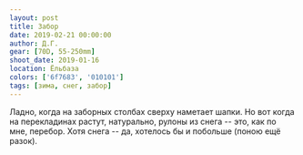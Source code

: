 ```yaml
---
layout: post
title: Забор
date: 2019-02-21 00:00:00
author: Д.Г.
gear: [70D, 55-250mm]
shoot_date: 2019-01-16
location: Ёльбаза
colors: ['6f7683', '010101']
tags: [зима, снег, забор]
---
```

Ладно, когда на заборных столбах сверху наметает шапки. Но вот когда на перекладинах растут, натурально, рулоны из снега -- 
это, как по мне, перебор. Хотя снега -- да, хотелось бы и побольше (поною ещё разок).
